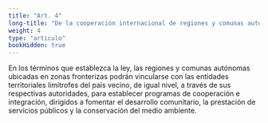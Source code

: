 ```yaml
---
title: "Art. 4"
long-title: "De la cooperación internacional de regiones y comunas autónomas"
weight: 4
type: "articulo"
bookHidden: true
---
```

En los términos que establezca la ley, las regiones y comunas autónomas ubicadas en zonas fronterizas podrán vincularse con las entidades territoriales limítrofes del país vecino, de igual nivel, a través de sus respectivas autoridades, para establecer programas de cooperación e integración, dirigidos a fomentar el desarrollo comunitario, la prestación de servicios públicos y la conservación del medio ambiente.
